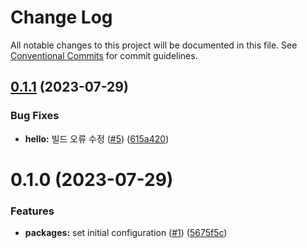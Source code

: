 # Change Log

All notable changes to this project will be documented in this file.
See [Conventional Commits](https://conventionalcommits.org) for commit guidelines.

## [0.1.1](https://github.com/Tech-Frontier/tech-frontier-packages/compare/@tech-frontier/hello@0.1.0...@tech-frontier/hello@0.1.1) (2023-07-29)


### Bug Fixes

* **hello:** 빌드 오류 수정 ([#5](https://github.com/Tech-Frontier/tech-frontier-packages/issues/5)) ([615a420](https://github.com/Tech-Frontier/tech-frontier-packages/commit/615a42091483ae38c7cd37ab7525d0bea7f7d731))





# 0.1.0 (2023-07-29)


### Features

* **packages:** set initial configuration ([#1](https://github.com/Tech-Frontier/tech-frontier-packages/issues/1)) ([5675f5c](https://github.com/Tech-Frontier/tech-frontier-packages/commit/5675f5cc3c3b339f7e5154ee8876765f7dd2d39d))
